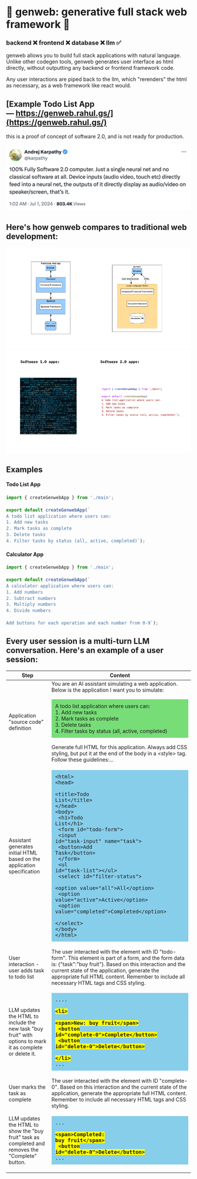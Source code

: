 # 🧪 genweb: generative full stack web framework 🧪

### backend ❌ frontend ❌ database ❌ llm ✅

genweb allows you to build full stack applications with natural language. Unlike other codegen tools, genweb generates user interface as html directly, without outputting any backend or frontend framework code.

Any user interactions are piped back to the llm, which "rerenders" the html as necessary, as a web framework like react would.

## [Example Todo List App — https://genweb.rahul.gs/](https://genweb.rahul.gs/)

this is a proof of concept of software 2.0, and is not ready for production.

![tweet](images/tweet.png)

## Here's how genweb compares to traditional web development:
![gfx](images/gfx.png)
![gfx2](images/comp.png)

## Examples

#### Todo List App
```js
import { createGenwebApp } from './main';

export default createGenwebApp(`
A todo list application where users can:
1. Add new tasks
2. Mark tasks as complete
3. Delete tasks
4. Filter tasks by status (all, active, completed)`);
```

#### Calculator App
```js
import { createGenwebApp } from './main';

export default createGenwebApp(`
A calculator application where users can:
1. Add numbers
2. Subtract numbers
3. Multiply numbers
4. Divide numbers

Add buttons for each operation and each number from 0-9`);
```




## Every user session is a multi-turn LLM conversation. Here's an example of a user session:

| Step | Content |
|--------------|---------|
| Application "source code" definition | You are an AI assistant simulating a web application. Below is the application I want you to simulate:<br><br><div style="background-color: #77DD77; padding: 10px;">A todo list application where users can:<br>1. Add new tasks<br>2. Mark tasks as complete<br>3. Delete tasks<br>4. Filter tasks by status (all, active, completed)</div><br>Generate full HTML for this application. Always add CSS styling, but put it at the end of the body in a &lt;style&gt; tag. Follow these guidelines:... |
| Assistant generates initial HTML based on the application specification |  <pre style="background-color: #87CEEB; padding: 10px;">&lt;html&gt;<br>&lt;head&gt;<br>    &lt;title&gt;Todo List&lt;/title&gt;<br>&lt;/head&gt;<br>&lt;body&gt;<br>    &lt;h1&gt;Todo List&lt;/h1&gt;<br>    &lt;form id="todo-form"&gt;<br>        &lt;input id="task-input" name="task"&gt;<br>        &lt;button&gt;Add Task&lt;/button&gt;<br>    &lt;/form&gt;<br>    &lt;ul id="task-list"&gt;&lt;/ul&gt;<br>    &lt;select id="filter-status"&gt;<br>        &lt;option value="all"&gt;All&lt;/option&gt;<br>        &lt;option value="active"&gt;Active&lt;/option&gt;<br>        &lt;option value="completed"&gt;Completed&lt;/option&gt;<br>    &lt;/select&gt;<br>&lt;/body&gt;<br>&lt;/html&gt;
</pre>User interaction - user adds task to todo list | The user interacted with the element with ID "todo-form". This element is part of a form, and the form data is: {"task":"buy fruit"}. Based on this interaction and the current state of the application, generate the appropriate full HTML content. Remember to include all necessary HTML tags and CSS styling. |
| LLM updates the HTML to include the new task "buy fruit" with options to mark it as complete or delete it. | <pre style="background-color: #87CEEB; padding: 10px;">....<br>        <span style="background-color: #ffff00;font-weight:bold">&lt;li&gt;<br>            &lt;span&gt;New: buy fruit&lt;/span&gt;<br>            &lt;button id="complete-0"&gt;Complete&lt;/button&gt;<br>            &lt;button id="delete-0"&gt;Delete&lt;/button&gt;<br>        &lt;/li&gt;</span><br>...
</pre>User marks the task as complete | The user interacted with the element with ID "complete-0". Based on this interaction and the current state of the application, generate the appropriate full HTML content. Remember to include all necessary HTML tags and CSS styling. | |
| LLM updates the HTML to show the "buy fruit" task as completed and removes the "Complete" button. | <pre style="background-color: #87CEEB; padding: 10px;">...<br>            <span style="font-weight:bold;background-color: #ffff00;">&lt;span&gt;Completed: buy fruit&lt;/span&gt;<br>            &lt;button id="delete-0"&gt;Delete&lt;/button&gt;</span><br>...
</pre> |
